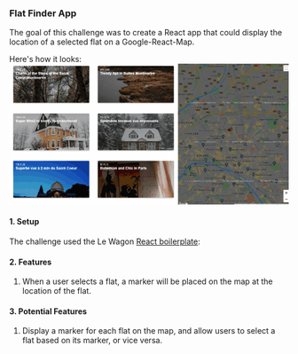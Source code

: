 ### Flat Finder App

The goal of this challenge was to create a React app that could display the location of a selected flat on a Google-React-Map.

Here's how it looks:
![gif](./react-flats.gif)

#### 1. Setup

The challenge used the Le Wagon [React boilerplate](https://github.com/lewagon/react-boilerplate):

#### 2. Features

1. When a user selects a flat, a marker will be placed on the map at the location of the flat.

#### 3. Potential Features

1. Display a marker for each flat on the map, and allow users to select a flat based on its marker, or vice versa.
